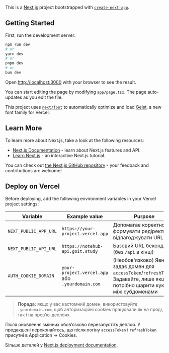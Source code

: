 This is a [Next.js](https://nextjs.org) project bootstrapped with [`create-next-app`](https://nextjs.org/docs/app/api-reference/cli/create-next-app).

## Getting Started

First, run the development server:

```bash
npm run dev
# or
yarn dev
# or
pnpm dev
# or
bun dev
```

Open [http://localhost:3000](http://localhost:3000) with your browser to see the result.

You can start editing the page by modifying `app/page.tsx`. The page auto-updates as you edit the file.

This project uses [`next/font`](https://nextjs.org/docs/app/building-your-application/optimizing/fonts) to automatically optimize and load [Geist](https://vercel.com/font), a new font family for Vercel.

## Learn More

To learn more about Next.js, take a look at the following resources:

- [Next.js Documentation](https://nextjs.org/docs) - learn about Next.js features and API.
- [Learn Next.js](https://nextjs.org/learn) - an interactive Next.js tutorial.

You can check out [the Next.js GitHub repository](https://github.com/vercel/next.js) - your feedback and contributions are welcome!

## Deploy on Vercel

Before deploying, add the following environment variables in your Vercel project settings:

| Variable | Example value | Purpose |
| --- | --- | --- |
| `NEXT_PUBLIC_APP_URL` | `https://your-project.vercel.app` | Допомагає коректно формувати редіректи та відлагоджувати URL | 
| `NEXT_PUBLIC_API_URL` | `https://notehub-api.goit.study` | Базовий URL бекенда (без `/api` в кінці) |
| `AUTH_COOKIE_DOMAIN` | `your-project.vercel.app` або `.yourdomain.com` | (Необов'язково) Явно задає домен для `accessToken`/`refreshToken`. Задавайте, лише якщо потрібно шарити куки між субдоменами |

> **Порада:** якщо у вас кастомний домен, використовуйте `.yourdomain.com`, щоб авторизаційні cookies працювали як на проді, так і на прев’ю-деплоях.

Після оновлення змінних обов’язково перезапустіть деплой. У продакшені переконайтесь, що після логіну `accessToken` і `refreshToken` присутні в Application → Cookies.

Більше деталей у [Next.js deployment documentation](https://nextjs.org/docs/app/building-your-application/deploying).
